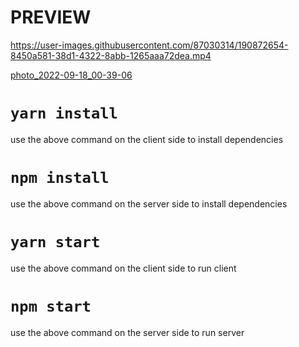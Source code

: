 # PREVIEW
https://user-images.githubusercontent.com/87030314/190872654-8450a581-38d1-4322-8abb-1265aaa72dea.mp4



[photo_2022-09-18_00-39-06](https://user-images.githubusercontent.com/87030314/190872863-238effb2-991b-40f5-8f57-e0df0eaf5e27.jpg)

# `yarn install`
use the above command on the client side to install dependencies

# `npm install`
use the above command on the server side to install dependencies

# `yarn start`
use the above command on the client side to run client

# `npm start`
use the above command on the server side to run server

